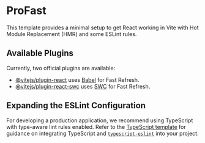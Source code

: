 # ProFast

This template provides a minimal setup to get React working in Vite with Hot Module Replacement (HMR) and some ESLint rules.

## Available Plugins

Currently, two official plugins are available:

- [@vitejs/plugin-react](https://github.com/vitejs/vite-plugin-react) uses [Babel](https://babeljs.io/) for Fast Refresh.
- [@vitejs/plugin-react-swc](https://github.com/vitejs/vite-plugin-react-swc) uses [SWC](https://swc.rs/) for Fast Refresh.

## Expanding the ESLint Configuration

For developing a production application, we recommend using TypeScript with type-aware lint rules enabled. Refer to the [TypeScript template](https://github.com/vitejs/vite/tree/main/packages/create-vite/template-react-ts) for guidance on integrating TypeScript and [`typescript-eslint`](https://typescript-eslint.io) into your project.

